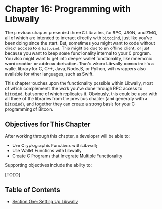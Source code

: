 # Chapter 16: Programming with Libwally

The previous chapter presented three C Libraries, for RPC, JSON, and ZMQ, all of which are intended to interact directly with `bitcoind`, just like you've been doing since the start. But, sometimes you might want to code without direct access to a `bitcoind`. This might be due to an offline client, or just because you want to keep some functionality internal to your C program. You also might want to get into deeper wallet functionality, like mnemonic word creation or address derivation. That's where Libwally comes in: it's a wallet library for C, C++, Java, NodeJS, or Python, with wrappers also available for other languages, such as Swift.

This chapter touches upon the functionality possible within Libwally, most of which complements the work you've done through RPC access to `bitcoind`, but some of which replicates it. Obviously, this could be used with all three of the libraries from the previous chapter (and generally with a `bitcoind`), and together they can create a strong basis for your C programming of Bitcoin.

## Objectives for This Chapter

After working through this chapter, a developer will be able to:

   * Use Cryptographic Functions with Libwally
   * Use Wallet Functions with Libwally
   * Create C Programs that Integrate Multiple Functionality
   
Supporting objectives include the ability to:

[TODO]
   
## Table of Contents

  * [Section One: Setting Up Libwally](16_1_Setting_Up_Libwally.md)
